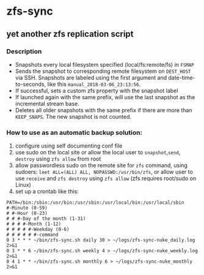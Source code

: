 # zfs-sync
## yet another zfs replication script
### Description
- Snapshots every local filesystem specified (local/fs:remote/fs) in ```FSMAP```
- Sends the snapshot to corresponding remote filesystem on ```DEST_HOST``` via SSH. Snapshots are labeled using the first argument and date-time-to-seconds, like this ```manual_2018-03-06_23:13:56```. 
- If successful, sets a custom zfs property with the snapshot label
- If launched again with the same prefix, will use the last snapshot as the incremental stream base. 
- Deletes all older snapshots with the same prefix if there are more than `KEEP_SNAPS`. The new snapshot is not counted.

### How to use as an automatic backup solution:  
1. configure using self documenting conf file  
2. use sudo on the local site or allow the local user to `snapshot`,`send`, `destroy` using `zfs allow` from root 
3. allow passwordless sudo on the remote site for `zfs` command, using sudoers: `leet ALL=(ALL) ALL, NOPASSWD:/usr/bin/zfs`, or allow user to use `receive` and `zfs destroy` using  `zfs allow` (zfs requires root/sudo on Linux)
4. set up a crontab like this: 
``` 
PATH=/bin:/sbin:/usr/bin:/usr/sbin:/usr/local/bin:/usr/local/sbin
#-Minute (0-59)
# #-Hour (0-23)  
# # #-Day of the month (1-31)
# # # #-Month (1-12)
# # # # #-Weekday (0-6)
# # # # # #-command
0 3 * * * ~/bin/zfs-sync.sh daily 30 > ~/logs/zfs-sync-nuke_daily.log 2>&1
0 3 * * 6 ~/bin/zfs-sync.sh weekly 4 > ~/logs/zfs-sync-nuke_weekly.log 2>&1
0 4 1 * * ~/bin/zfs-sync.sh monthly 6 > ~/logs/zfs-sync-nuke_monthly 2>&1
```
